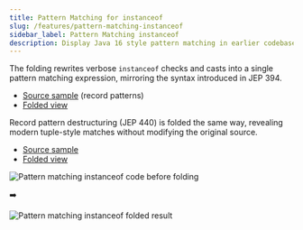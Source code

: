 ```yaml
---
title: Pattern Matching for instanceof
slug: /features/pattern-matching-instanceof
sidebar_label: Pattern Matching instanceof
description: Display Java 16 style pattern matching in earlier codebases without changing source.
---
```


The folding rewrites verbose `instanceof` checks and casts into a single pattern matching expression, mirroring the syntax introduced in JEP 394.

- [Source sample](https://github.com/AntoniRokitnicki/AdvancedExpressionFolding/blob/main/examples/data/PatternMatchingRecordPatternTestData.java) (record patterns)
- [Folded view](https://github.com/AntoniRokitnicki/AdvancedExpressionFolding/blob/main/folded/PatternMatchingRecordPatternTestData-folded.java)

Record pattern destructuring (JEP 440) is folded the same way, revealing modern tuple-style matches without modifying the original source.

- [Source sample](https://github.com/AntoniRokitnicki/AdvancedExpressionFolding/blob/main/examples/data/PatternMatchingInstanceofTestData.java)
- [Folded view](https://github.com/AntoniRokitnicki/AdvancedExpressionFolding/blob/main/folded/PatternMatchingInstanceofTestData-folded.java)

![Pattern matching instanceof code before folding](https://github.com/user-attachments/assets/5a53d3ac-f7c7-4df0-aae0-14eaf2322542)

➡️

![Pattern matching instanceof folded result](https://github.com/user-attachments/assets/652604c5-cd29-4be4-adac-8ee44e9a031d)
